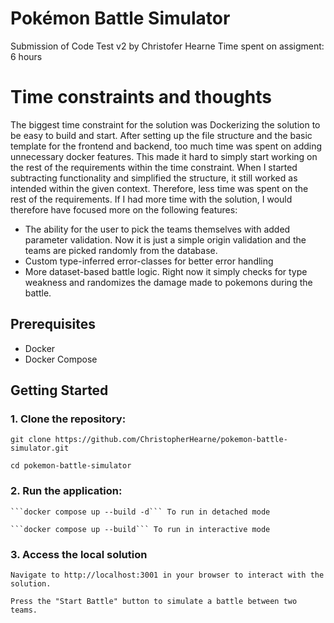 # Pokémon Battle Simulator

Submission of Code Test v2 by Christofer Hearne
Time spent on assigment: 6 hours

# Time constraints and thoughts
The biggest time constraint for the solution was Dockerizing the solution to be easy to build and start. After setting up the file structure and the basic template for the frontend and backend, too much time was spent on adding unnecessary docker features. This made it hard to simply start working on the rest of the requirements within the time constraint. When I started subtracting functionality and simplified the structure, it still worked as intended within the given context. Therefore, less time was spent on the rest of the requirements. If I had more time with the solution, I would therefore have focused more on the following features: 

- The ability for the user to pick the teams themselves with added parameter validation. Now it is just a simple origin validation and the teams are picked randomly from the database. 
- Custom type-inferred error-classes for better error handling
- More dataset-based battle logic. Right now it simply checks for type weakness and randomizes the damage made to pokemons during the battle. 

## Prerequisites

- Docker
- Docker Compose

## Getting Started

### 1. Clone the repository:

   ```git clone https://github.com/ChristopherHearne/pokemon-battle-simulator.git```

   ```cd pokemon-battle-simulator```
### 2. Run the application:

	```docker compose up --build -d``` To run in detached mode

	```docker compose up --build``` To run in interactive mode
### 3. Access the local solution

	Navigate to http://localhost:3001 in your browser to interact with the solution.

	Press the "Start Battle" button to simulate a battle between two teams.

